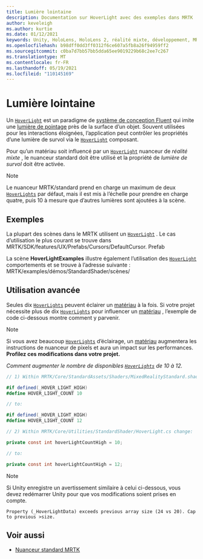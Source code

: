 ```yaml
---
title: Lumière lointaine
description: Documentation sur HoverLight avec des exemples dans MRTK
author: keveleigh
ms.author: kurtie
ms.date: 01/12/2021
keywords: Unity, HoloLens, HoloLens 2, réalité mixte, développement, MRTK, Light sensitive,
ms.openlocfilehash: b98dff0dd3ff0312f6ce607a5fb8a26f94959ff2
ms.sourcegitcommit: c0ba7d7bb57bb5dda65ee9019229b68c2ee7c267
ms.translationtype: MT
ms.contentlocale: fr-FR
ms.lasthandoff: 05/19/2021
ms.locfileid: "110145169"
---
```

# <a name="hover-light"></a>Lumière lointaine

Un [`HoverLight`](xref:Microsoft.MixedReality.Toolkit.Utilities.HoverLight) est un paradigme de [système de conception Fluent](https://www.microsoft.com/design/fluent/) qui imite une [lumière de pointage](https://docs.unity3d.com/Manual/Lighting.html) près de la surface d’un objet. Souvent utilisées pour les interactions éloignées, l’application peut contrôler les propriétés d’une lumière de survol via le [`HoverLight`](xref:Microsoft.MixedReality.Toolkit.Utilities.HoverLight) composant.

Pour qu’un matériau soit influencé par un [`HoverLight`](xref:Microsoft.MixedReality.Toolkit.Utilities.HoverLight) nuanceur de *réalité mixte* , le nuanceur standard doit être utilisé et la propriété de *lumière de survol* doit être activée.

> [!Note]
> Le nuanceur MRTK/standard prend en charge un maximum de deux [`HoverLights`](xref:Microsoft.MixedReality.Toolkit.Utilities.HoverLight) par défaut, mais il est mis à l’échelle pour prendre en charge quatre, puis 10 à mesure que d’autres lumières sont ajoutées à la scène.

## <a name="examples"></a>Exemples

La plupart des scènes dans le MRTK utilisent un [`HoverLight`](xref:Microsoft.MixedReality.Toolkit.Utilities.HoverLight) . Le cas d’utilisation le plus courant se trouve dans MRTK/SDK/features/UX/Prefabs/Cursors/DefaultCursor. Prefab

La scène **HoverLightExamples** illustre également l’utilisation des [`HoverLight`](xref:Microsoft.MixedReality.Toolkit.Utilities.HoverLight) comportements et se trouve à l’adresse suivante : MRTK/examples/démos/StandardShader/scènes/

## <a name="advanced-usage"></a>Utilisation avancée

Seules dix [`HoverLights`](xref:Microsoft.MixedReality.Toolkit.Utilities.HoverLight) peuvent éclairer un [matériau](https://docs.unity3d.com/ScriptReference/Material.html) à la fois. Si votre projet nécessite plus de dix [`HoverLights`](xref:Microsoft.MixedReality.Toolkit.Utilities.HoverLight) pour influencer un [matériau](https://docs.unity3d.com/ScriptReference/Material.html) , l’exemple de code ci-dessous montre comment y parvenir.

> [!Note]
> Si vous avez beaucoup [`HoverLights`](xref:Microsoft.MixedReality.Toolkit.Utilities.HoverLight) d’éclairage, un [matériau](https://docs.unity3d.com/ScriptReference/Material.html) augmentera les instructions de nuanceur de pixels et aura un impact sur les performances. **Profilez ces modifications dans votre projet.**

*Comment augmenter le nombre de disponibles [`HoverLights`](xref:Microsoft.MixedReality.Toolkit.Utilities.HoverLight) de 10 à 12.*

```C#
// 1) Within MRTK/Core/StandardAssets/Shaders/MixedRealityStandard.shader change:

#if defined(_HOVER_LIGHT_HIGH)
#define HOVER_LIGHT_COUNT 10

// to:

#if defined(_HOVER_LIGHT_HIGH)
#define HOVER_LIGHT_COUNT 12

// 2) Within MRTK/Core/Utilities/StandardShader/HoverLight.cs change:

private const int hoverLightCountHigh = 10;

// to:

private const int hoverLightCountHigh = 12;
```

> [!NOTE]
> Si Unity enregistre un avertissement similaire à celui ci-dessous, vous devez redémarrer Unity pour que vos modifications soient prises en compte.
>
> `Property (_HoverLightData) exceeds previous array size (24 vs 20). Cap to previous >size.`

## <a name="see-also"></a>Voir aussi

* [Nuanceur standard MRTK](mrtk-standard-shader.md)

